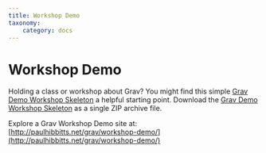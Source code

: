 ```yaml
---
title: Workshop Demo
taxonomy:
    category: docs
---
```


#  Workshop Demo

Holding a class or workshop about Grav? You might find this simple [Grav Demo
Workshop Skeleton](https://github.com/hibbitts-design/grav-skeleton-workshop-demo-site) a helpful starting point. Download the [Grav Demo
Workshop Skeleton](http://hibbittsdesign.org/blog/user/pages/downloads/grav-skeleton-workshop-demo-site.zip) as a single ZIP archive file.

Explore a Grav Workshop Demo site at: <br> [http://paulhibbitts.net/grav/workshop-demo/](http://paulhibbitts.net/grav/workshop-demo/)

